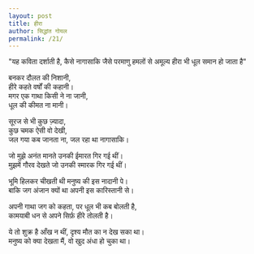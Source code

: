 ```yaml
---  
layout: post  
title: हीरा  
author: सिद्धांत गोयल
permalink: /21/
---  
```


"यह कविता दर्शाती है, कैसे नागासाकि जैसे परमाणु हमलों से अमूल्य हीरा भी धूल समान हो जाता है"  
  
बनकर दौलत की निशानी,  
हीरे कहते वर्षों की कहानी।  
मगर एक गाथा किसी ने ना जानी,  
धूल की कीमत ना मानी।  
  
सूरज से भी कुछ ज़्यादा,  
कुछ चमक ऐसी वो देखी,  
जल गया कब जानता ना, जल रहा था नागासाकि।  
  
जो मुझे अनंत मानते उनकी ईमारत गिर गई थीं।  
मुझमें गौरव देखते जो उनकी स्मारक गिर गई थीं।  

भूमि हिलकर चीखती थी मनुष्य की इस नादानी पे।  
बाकि जग अंजान क्यों था अपनी इस कारिस्तानी से।  
  
अपनी गाथा जग को कहता, पर धूल भी कब बोलती है,  
कामयाबी धन से अपने सिर्फ़ हीरे तोलती है।  
  
ये तो शुक्र है आँख न थीं, दृश्य मौत का न देख सका था।  
मनुष्य को क्या देखता मैं, वो खुद अंधा हो चुका था।